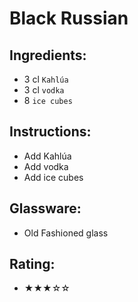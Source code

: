 # Black Russian

## Ingredients:
- 3 cl `Kahlúa`
- 3 cl `vodka`
- 8 `ice cubes`

## Instructions:
- Add Kahlúa
- Add vodka
- Add ice cubes

## Glassware:
- Old Fashioned glass

## Rating:
- ★★★☆☆